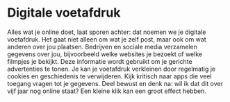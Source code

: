 # Digitale voetafdruk
Alles wat je online doet, laat sporen achter: dat noemen we je digitale voetafdruk. Het gaat niet alleen om wat je zelf post, maar ook om wat anderen over jou plaatsen. Bedrijven en sociale media verzamelen gegevens over jou, bijvoorbeeld welke websites je bezoekt of welke filmpjes je bekijkt. Deze informatie wordt gebruikt om je gerichte advertenties te tonen. Je kan je voetafdruk verkleinen door regelmatig je cookies en geschiedenis te verwijderen. Kijk kritisch naar apps die veel toegang vragen tot je gegevens. Deel bewust en denk na: wil ik dat dit over vijf jaar nog online staat? Een kleine klik kan een groot effect hebben.